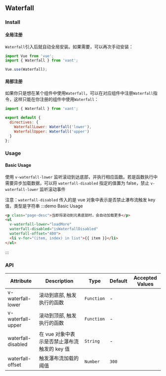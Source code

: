 ## Waterfall

### Install

#### 全局注册

`Waterfall`引入后就自动全局安装。如果需要，可以再次手动安装：

```js
import Vue from 'vue';
import { Waterfall } from 'vant';

Vue.use(Waterfall);
```

#### 局部注册

如果你只是想在某个组件中使用`Waterfall`，可以在对应组件中注册`Waterfall`指令，这样只能在你注册的组件中使用`Waterfall`：

```js
import { Waterfall } from 'vant';

export default {
  directives: {
    WaterfallLower: Waterfall('lower'),
    WaterfallUpper: Waterfall('upper')
  }
};
```

### Usage

<script>
import { Waterfall } from 'packages';

export default {
  data() {
    return {
      list: [1, 2, 3, 4, 5, 6, 7, 8, 9, 10],
      loading: false,
      finished: false
    };
  },
  directives: {
    WaterfallLower: Waterfall('lower'),
    WaterfallUpper: Waterfall('upper')
  },
  methods: {
    loadMore() {
      if (this.list.length >= 50) {
        this.finished = true;
        return;
      }

      this.loading = true;
      setTimeout(() => {
        let lastNumber = this.list[this.list.length - 1];
        for (let i = 0; i < 5; i ++) {
          lastNumber += 1;
          this.list.push(lastNumber);
        }
        this.loading = false;
      }, 200);
    }
  },
  computed: {
    isWaterfallDisabled() {
      return this.loading || this.finished;
    }
  }
};
</script>

<style>
.demo-waterfall {
  ul {
    max-height: 360px;
    overflow: scroll;
    border-top: 1px solid #e5e5e5;
  }
  li {
    line-height: 50px;
    border-bottom: 1px solid #e5e5e5;
    background: #fff;
    text-align: center;
  }
  .page-desc {
    padding: 5px 0;
    line-height: 1.4;
    font-size: 14px;
    text-align: center;
    color: #666;
  }
}
</style>

#### Basic Usage
使用 `v-waterfall-lower` 监听滚动到达底部，并执行相应函数。若是函数执行中需要异步加载数据，可以将 `waterfall-disabled` 指定的值置为 false，禁止 `v-waterfall-lower` 监听滚动事件

注意：`waterfall-disabled` 传入的是 vue 对象中表示是否禁止瀑布流触发 key 值，类型是字符串
:::demo Basic Usage
```html
<p class="page-desc">当即将滚动到元素底部时，会自动加载更多</p>
<ul
  v-waterfall-lower="loadMore"
  waterfall-disabled="isWaterfallDisabled"
  waterfall-offset="400">
  <li v-for="(item, index) in list">{{ item }}</li>
</ul>
```
:::

### API

| Attribute | Description | Type | Default | Accepted Values |
|-----------|-----------|-----------|-------------|-------------|
| v-waterfall-lower | 滚动到底部, 触发执行的函数 | `Function` | - | |
| v-waterfall-upper | 滚动到顶部, 触发执行的函数 | `Function` | - | |
| waterfall-disabled | 在 vue 对象中表示是否禁止瀑布流触发的 key 值 | `String` | - | |
| waterfall-offset | 触发瀑布流加载的阈值 | `Number` | `300` | |

